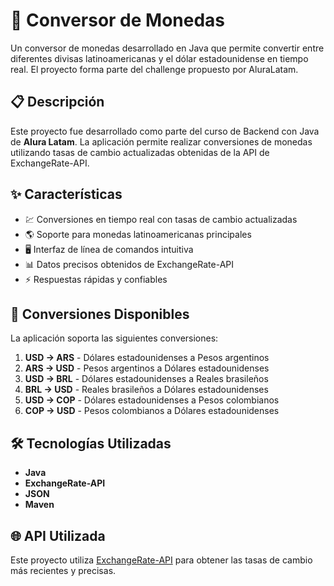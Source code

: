 # 💱 Conversor de Monedas

Un conversor de monedas desarrollado en Java que permite convertir entre diferentes divisas latinoamericanas y el dólar estadounidense en tiempo real. El proyecto forma parte del challenge propuesto por AluraLatam.

## 📋 Descripción

Este proyecto fue desarrollado como parte del curso de Backend con Java de **Alura Latam**. La aplicación permite realizar conversiones de monedas utilizando tasas de cambio actualizadas obtenidas de la API de ExchangeRate-API.

## ✨ Características

- 💹 Conversiones en tiempo real con tasas de cambio actualizadas
- 🌎 Soporte para monedas latinoamericanas principales
- 🖥️ Interfaz de línea de comandos intuitiva
- 📊 Datos precisos obtenidos de ExchangeRate-API
- ⚡ Respuestas rápidas y confiables

## 🚀 Conversiones Disponibles

La aplicación soporta las siguientes conversiones:

1. **USD → ARS** - Dólares estadounidenses a Pesos argentinos
2. **ARS → USD** - Pesos argentinos a Dólares estadounidenses
3. **USD → BRL** - Dólares estadounidenses a Reales brasileños
4. **BRL → USD** - Reales brasileños a Dólares estadounidenses
5. **USD → COP** - Dólares estadounidenses a Pesos colombianos
6. **COP → USD** - Pesos colombianos a Dólares estadounidenses

## 🛠️ Tecnologías Utilizadas

- **Java**
- **ExchangeRate-API**
- **JSON**
- **Maven**

## 🌐 API Utilizada

Este proyecto utiliza [ExchangeRate-API](https://www.exchangerate-api.com/) para obtener las tasas de cambio más recientes y precisas.
